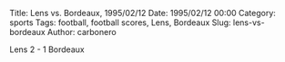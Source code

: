 Title: Lens vs. Bordeaux, 1995/02/12
Date: 1995/02/12 00:00
Category: sports
Tags: football, football scores, Lens, Bordeaux
Slug: lens-vs-bordeaux
Author: carbonero


Lens 2 - 1 Bordeaux

